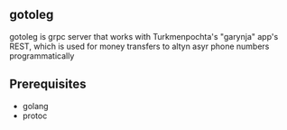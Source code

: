 ## gotoleg

gotoleg is grpc server that works with Turkmenpochta's "garynja" app's REST, which is used for money transfers to altyn asyr phone numbers programmatically

<!-- TODO: write prer... -->

## Prerequisites

-   golang
-   protoc
